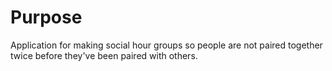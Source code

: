 # Purpose
Application for making social hour groups so people are not paired together twice before they've been paired with others.
